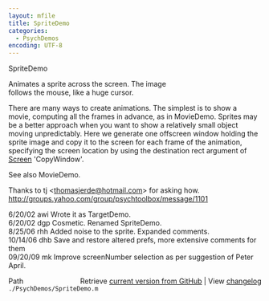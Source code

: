 ```yaml
---
layout: mfile
title: SpriteDemo
categories:
  - PsychDemos
encoding: UTF-8
---
```


SpriteDemo  

Animates a sprite across the screen.  The image  
follows the mouse, like a huge cursor.  

There are many ways to create animations.  The simplest is to show a  
movie, computing all the frames in advance, as in MovieDemo.  Sprites may  
be a better approach when you want to show a relatively small object  
moving unpredictably.  Here we generate one offscreen window holding the  
sprite image and copy it to the screen for each frame of the animation,  
specifying the screen location by using the destination rect argument of  
[Screen](/docs/Screen) 'CopyWindow'.  

See also MovieDemo.  

Thanks to tj \<thomasjerde@hotmail.com\> for asking how.  
<http://groups.yahoo.com/group/psychtoolbox/message/1101>

6/20/02 awi  Wrote it as TargetDemo.  
6/20/02 dgp  Cosmetic.  Renamed SpriteDemo.  
8/25/06 rhh  Added noise to the sprite.  Expanded comments.  
10/14/06 dhb Save and restore altered prefs, more extensive comments for them  
09/20/09 mk  Improve screenNumber selection as per suggestion of Peter April.  


<div class="code_header" style="text-align:right;">
  <span style="float:left;">Path&nbsp;&nbsp;</span> <span class="counter">Retrieve <a href=
  "https://raw.github.com/Psychtoolbox-3/Psychtoolbox-3/beta/./PsychDemos/SpriteDemo.m">current version from GitHub</a> | View <a href=
  "https://github.com/Psychtoolbox-3/Psychtoolbox-3/commits/beta/./PsychDemos/SpriteDemo.m">changelog</a></span>
</div>
<div class="code">
  <code>./PsychDemos/SpriteDemo.m</code>
</div>
